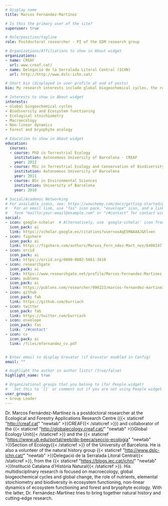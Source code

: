 ```yaml
---
# Display name
title: Marcos Fernández-Martínez

# Is this the primary user of the site?
superuser: true

# Role/position/tagline
role: Postdoctoral researcher - PI of the EDM research group

# Organizations/Affiliations to show in About widget
organizations:
- name: CREAF
  url: www.creaf.cat/
- name: Delegació de la Serralada Litoral Central (ICHN)
  url: http://http://www.dslc-ichn.cat/

# Short bio (displayed in user profile at end of posts)
bio: My research interests include global biogeochemical cycles, the role of nutrients on ecosystem functioning, forests and bryophytes

# Interests to show in About widget
interests:
- Global biogeochemical cycles
- Biodiversity and Ecosystem functioning
- Ecological stoichiometry
- Macroecology
- Non-linear dynamics
- Forest and bryophyte ecology

# Education to show in About widget
education:
  courses:
  - course: PhD in Terrestrial Ecology
    institution: Autonomous University of Barcelona - CREAF
    year: 2012
  - course: MSc in Terrestrial Ecology and Conservation of Biodiversity
    institution: Autonomous University of Barcelona
    year: 2011
  - course: BSc in Environmental Sciences
    institution: University of Barcelona
    year: 2010

# Social/Academic Networking
# For available icons, see: https://wowchemy.com/docs/getting-started/page-builder/#icons
#   For an email link, use "fas" icon pack, "envelope" icon, and a link in the
#   form "mailto:your-email@example.com" or "/#contact" for contact widget.
social:
- icon: google-scholar  # Alternatively, use `google-scholar` icon from `ai` icon pack
  icon_pack: ai
  link: https://scholar.google.es/citations?user=oxAqE5MAAAAJ&hl=en
- icon: figshare
  icon_pack: ai
  link: https://figshare.com/authors/Marcos_Fern_ndez-Mart_nez/6400247
- icon: orcid
  icon_pack: ai
  link: https://orcid.org/0000-0002-5661-3610
- icon: researchgate
  icon_pack: ai
  link: https://www.researchgate.net/profile/Marcos-Fernandez-Martinez
- icon: publons
  icon_pack: ai
  link: https://publons.com/researcher/990223/marcos-fernandez-martinez/
- icon: github
  icon_pack: fab
  link: https://github.com/burriach
- icon: twitter
  icon_pack: fab
  link: https://twitter.com/burriach
- icon: envelope
  icon_pack: fas
  link: '/#contact'
- icon: cv
  icon_pack: ai
  link: /files/mfernandez_cv.pdf


# Enter email to display Gravatar (if Gravatar enabled in Config)
email: ""

# Highlight the author in author lists? (true/false)
highlight_name: true

# Organizational groups that you belong to (for People widget)
#   Set this to `[]` or comment out if you are not using People widget.
user_groups:
- Group Leader
---
```


Dr. Marcos Fernández-Martínez is a postdoctoral researcher at the Ecological and Forestry Applications Research Centre ({{< staticref "http://creaf.cat" "newtab" >}}CREAF{{< /staticref >}}) and collaborator of the {{< staticref "http://globalecology.creaf.cat/" "newtab" >}}Global Ecology Unit{{< /staticref >}} and the {{< staticref "https://www.ub.edu/portal/web/dp-beeca/seccio-ecologia" "newtab" >}}Section of Ecology{{< /staticref >}} of the University of Barcelona. He is also a volunteer of the natural history group {{< staticref "http://www.dslc-ichn.cat/" "newtab" >}}Delegació de la Serralada Litoral Central{{< /staticref >}}, from the {{< staticref "https://blogs.iec.cat/ichn/" "newtab" >}}Institució Catalana d'Història Natural{{< /staticref >}}. His multidisciplinary research is focused on macroecology, global biogeochemical cycles and global change, the role of nutrients, elemental stoichiometry and biodiversity in ecosystem functioning, non-linear dynamics of ecosystem functioning and forest and bryophyte ecology. With the latter, Dr. Fernández-Martínez tries to bring together natural history and cutting-edge research. 

